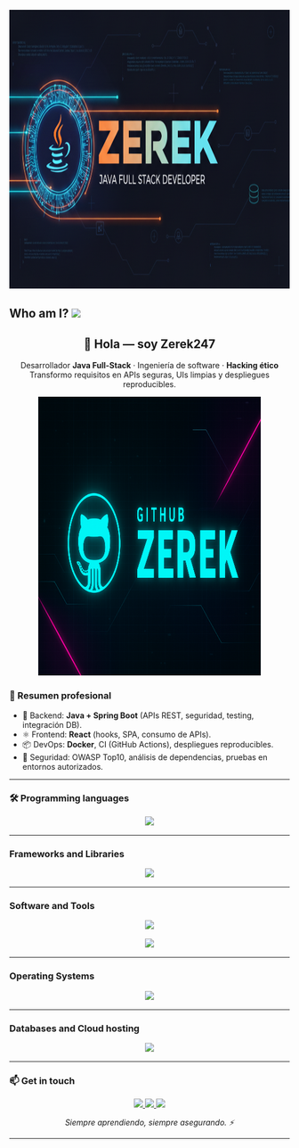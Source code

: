 <!-- Banner responsive centrado -->
<p align="center">
  <img src="a.png" alt="ZEREK — Neon Banner" width="100%" height="500">
</p>



## Who am I?      <img src="https://github.com/TheDudeThatCode/TheDudeThatCode/blob/master/Assets/Hi.gif" width="29px">
<!-- ===========================
     WHO AM I — Profesional (Java Full-Stack + Hacking ético)
   =========================== -->
<h2 align="center">👋 Hola — soy <strong>Zerek247</strong></h2>

<p align="center">
  Desarrollador <strong>Java Full-Stack</strong> · Ingeniería de software · <strong>Hacking ético</strong><br/>
  Transformo requisitos en APIs seguras, UIs limpias y despliegues reproducibles.
</p>
<p align="center">
  <img src="banner.png" alt="ZEREK — Neon Banner" width="400" height="500">
</p>

### 🚀 Resumen profesional
- 🔧 Backend: **Java + Spring Boot** (APIs REST, seguridad, testing, integración DB).  
- ⚛️ Frontend: **React** (hooks, SPA, consumo de APIs).  
- 📦 DevOps: **Docker**, CI (GitHub Actions), despliegues reproducibles.  
- 🔐 Seguridad: OWASP Top10, análisis de dependencias, pruebas en entornos autorizados.

---

### 🛠 Programming languages
<p align="center">
	<a href="https://skillicons.dev">
    <img src="https://skillicons.dev/icons?i=java,js,py,html,css,php,bash" />
  </a>
</p>

---

### Frameworks and Libraries
<p align="center">
	<a href="https://skillicons.dev">
    <img src="https://skillicons.dev/icons?i=spring,react,nodejs,bootstrap,angular" />
  </a>
</p>

---

### Software and Tools
<p align="center">
  <a href="https://go-skill-icons.vercel.app/">
    <img
      src="https://go-skill-icons.vercel.app/api/icons?i=git,github,docker,idea,vscode,sublime,postman"
    />
  </a>
</p>
<p align="center">
<a href="https://go-skill-icons.vercel.app/">
    <img
      src="https://go-skill-icons.vercel.app/api/icons?i=figma,jira,burpsuite,pbi,excel,word,powerpoint"
    />
  </a>
</p>

---

### Operating Systems
<p align="center">
	<a href="https://skillicons.dev">
    <img src="https://skillicons.dev/icons?i=linux,kali,windows" />
  </a>
</p>

---

### Databases and Cloud hosting
<p align="center">
  <a href="https://go-skill-icons.vercel.app/">
    <img
      src="https://go-skill-icons.vercel.app/api/icons?i=sqlserver,mysql"
    />
  </a>
</p>

---

### 📫 Get in touch
<p align="center">
  <a href="https://discord.com/users/zerek8086">
    <img src="https://skillicons.dev/icons?i=discord" />
  </a>
	<a href="https://www.linkedin.com/in/arturo-rmzt">
    <img src="https://skillicons.dev/icons?i=linkedin" />
  </a>
	<a href="mailto:arturo.ramzt@gmail.com">
    <img src="https://skillicons.dev/icons?i=gmail" />
  </a>
</p>

<p align="center"><em>Siempre aprendiendo, siempre asegurando. ⚡</em></p>

---


